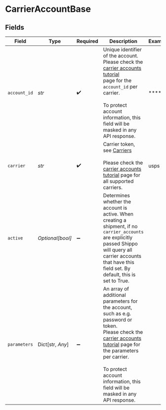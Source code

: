 # CarrierAccountBase


## Fields

| Field                                                                                                                                                                                                                                                                                                                         | Type                                                                                                                                                                                                                                                                                                                          | Required                                                                                                                                                                                                                                                                                                                      | Description                                                                                                                                                                                                                                                                                                                   | Example                                                                                                                                                                                                                                                                                                                       |
| ----------------------------------------------------------------------------------------------------------------------------------------------------------------------------------------------------------------------------------------------------------------------------------------------------------------------------- | ----------------------------------------------------------------------------------------------------------------------------------------------------------------------------------------------------------------------------------------------------------------------------------------------------------------------------- | ----------------------------------------------------------------------------------------------------------------------------------------------------------------------------------------------------------------------------------------------------------------------------------------------------------------------------- | ----------------------------------------------------------------------------------------------------------------------------------------------------------------------------------------------------------------------------------------------------------------------------------------------------------------------------- | ----------------------------------------------------------------------------------------------------------------------------------------------------------------------------------------------------------------------------------------------------------------------------------------------------------------------------- |
| `account_id`                                                                                                                                                                                                                                                                                                                  | *str*                                                                                                                                                                                                                                                                                                                         | :heavy_check_mark:                                                                                                                                                                                                                                                                                                            | Unique identifier of the account. Please check the <a href="https://docs.goshippo.com/docs/carriers/carrieraccounts/">carrier accounts tutorial</a> <br/>page for the `account_id` per carrier.<br> <br/>To protect account information, this field will be masked in any API response.                                       | ****                                                                                                                                                                                                                                                                                                                          |
| `carrier`                                                                                                                                                                                                                                                                                                                     | *str*                                                                                                                                                                                                                                                                                                                         | :heavy_check_mark:                                                                                                                                                                                                                                                                                                            | Carrier token, see <a href="#tag/Carriers">Carriers</a><br><br/>Please check the <a href="https://docs.goshippo.com/docs/carriers/carrieraccounts/">carrier accounts tutorial</a> page for all supported carriers.                                                                                                            | usps                                                                                                                                                                                                                                                                                                                          |
| `active`                                                                                                                                                                                                                                                                                                                      | *Optional[bool]*                                                                                                                                                                                                                                                                                                              | :heavy_minus_sign:                                                                                                                                                                                                                                                                                                            | Determines whether the account is active. When creating a shipment, if no `carrier_accounts` are explicitly <br/>passed Shippo will query all carrier accounts that have this field set. By default, this is set to True.                                                                                                     |                                                                                                                                                                                                                                                                                                                               |
| `parameters`                                                                                                                                                                                                                                                                                                                  | Dict[str, *Any*]                                                                                                                                                                                                                                                                                                              | :heavy_minus_sign:                                                                                                                                                                                                                                                                                                            | An array of additional parameters for the account, such as e.g. password or token.<br/>Please check the <a href="https://docs.goshippo.com/docs/carriers/carrieraccounts/">carrier accounts tutorial</a> page for the parameters per carrier.<br> <br/>To protect account information, this field will be masked in any API response. |                                                                                                                                                                                                                                                                                                                               |